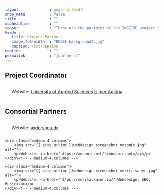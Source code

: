 ```yaml
---
layout              : page-fullwidth
show_meta           : false
title               : ""
subheadline         : ""
teaser              : "These are the partners of the INSIEME project."
header:
   title: Project Partners
   image_fullwidth  : "EDDIE_background4.jpg"
   caption: test-caption
caption             : ""
permalink           : "/partners/"
---
```

## Project Coordinator
<div class="row t60">
    <div class="medium-6 columns b30">
        <img src="{{ site.urlimg }}fhooe.jpg" alt="">
        <p>Website: <a href="https://fhooe.at">University of Applied Sciences Upper Austria</a></p>
    </div><!-- /.medium-6.columns -->
</div><!-- /.row -->

## Consortial Partners
<div class="row t30">
    <div class="medium-4 columns">
        <img src="{{ site.urlimg }}webdesign_screenshot_andersneu.jpg" alt="">
        <p>Website: <a href="https://andersneu.de/">andersneu.de</a></p>
    </div><!-- /.medium-4.columns -->

    <div class="medium-4 columns">
        <img src="{{ site.urlimg }}webdesign_screenshot_mosonic.jpg" alt="">
        <p>Website: <a href="https://mosonic.net/">mosonic.net</a></p>
    </div><!-- /.medium-4.columns -->

    <div class="medium-4 columns">
        <img src="{{ site.urlimg }}webdesign_screenshot_moritz_sauer.jpg" alt="">
        <p>Website: <a href="https://moritz.sauer.io/">Webdesign, SEO, Music</a></p>
    </div><!-- /.medium-4.columns -->
</div><!-- /.row -->
